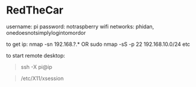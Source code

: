 # RedTheCar

username: pi
password: notraspberry
wifi networks: phidan, onedoesnotsimplylogintomordor

to get ip:
nmap -sn 192.168.?.*
OR sudo nmap -sS -p 22 192.168.10.0/24 etc

to start remote desktop: 
> ssh -X pi@ip

> /etc/X11/xsession
